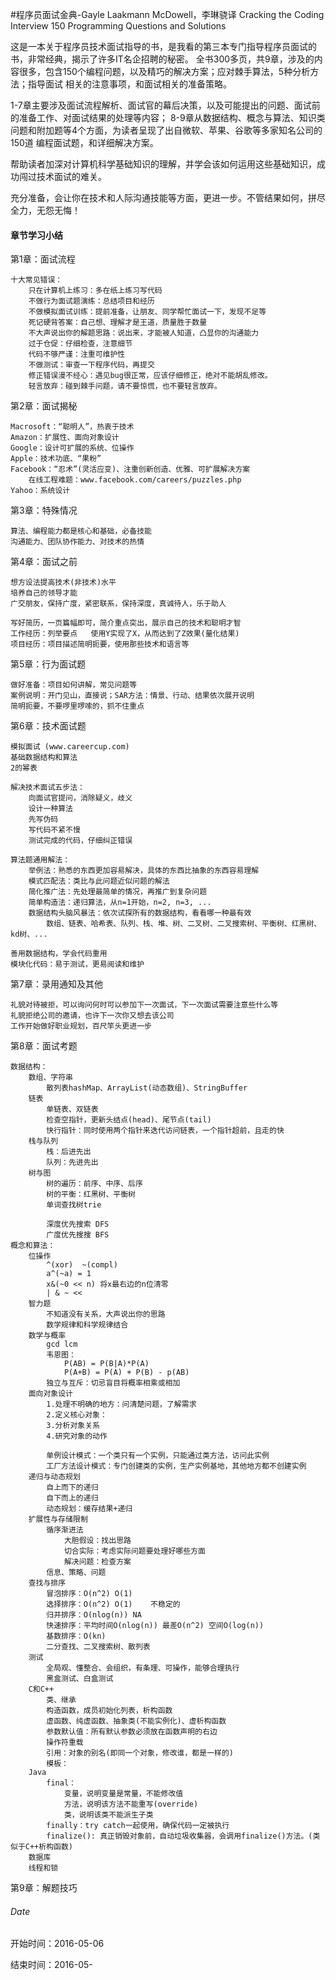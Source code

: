 #程序员面试金典-Gayle Laakmann McDowell，李琳骁译
Cracking the Coding Interview 150 Programming Questions and Solutions

这是一本关于程序员技术面试指导的书，是我看的第三本专门指导程序员面试的书，非常经典，揭示了许多IT名企招聘的秘密。
全书300多页，共9章，涉及的内容很多，包含150个编程问题，以及精巧的解决方案；应对棘手算法，5种分析方法；指导面试
相关的注意事项，和面试相关的准备策略。

1-7章主要涉及面试流程解析、面试官的幕后决策，以及可能提出的问题、面试前的准备工作、对面试结果的处理等内容；
8-9章从数据结构、概念与算法、知识类问题和附加题等4个方面，为读者呈现了出自微软、苹果、谷歌等多家知名公司的150道
编程面试题，和详细解决方案。

帮助读者加深对计算机科学基础知识的理解，并学会该如何运用这些基础知识，成功闯过技术面试的难关。

充分准备，会让你在技术和人际沟通技能等方面，更进一步。不管结果如何，拼尽全力，无怨无悔！


#### 章节学习小结
第1章：面试流程
	
	十大常见错误：
		只在计算机上练习：多在纸上练习写代码
		不做行为面试题演练：总结项目和经历
		不做模拟面试训练：提前准备，让朋友、同学帮忙面试一下，发现不足等
		死记硬背答案：自己想、理解才是王道，质量胜于数量
		不大声说出你的解题思路：说出来，才能被人知道，凸显你的沟通能力
		过于仓促：仔细检查，注意细节
		代码不够严谨：注重可维护性
		不做测试：审查一下程序代码，再提交
		修正错误漫不经心：遇见bug很正常，应该仔细修正，绝对不能胡乱修改。
		轻言放弃：碰到棘手问题，请不要惊慌，也不要轻言放弃。
		
第2章：面试揭秘

	Macrosoft：“聪明人”，热衷于技术
	Amazon：扩展性、面向对象设计
	Google：设计可扩展的系统、位操作
	Apple：技术功底、“果粉”
	Facebook：“忍术”(灵活应变)、注重创新创造、优雅、可扩展解决方案
		在线工程难题：www.facebook.com/careers/puzzles.php
	Yahoo：系统设计
	
第3章：特殊情况

	算法、编程能力都是核心和基础，必备技能
	沟通能力、团队协作能力、对技术的热情
	
第4章：面试之前

	想方设法提高技术(非技术)水平
	培养自己的领导才能
	广交朋友，保持广度，紧密联系，保持深度，真诚待人，乐于助人
	
	写好简历，一页篇幅即可，简介重点突出，展示自己的技术和聪明才智
	工作经历：列举要点	使用Y实现了X，从而达到了Z效果(量化结果)
	项目经历：项目描述简明扼要，使用那些技术和语言等
	
第5章：行为面试题

	做好准备：项目如何讲解，常见问题等
	案例说明：开门见山，直接说；SAR方法：情景、行动、结果依次展开说明
	简明扼要，不要啰里啰嗦的，抓不住重点
	
第6章：技术面试题

	模拟面试 (www.careercup.com)
	基础数据结构和算法
	2的幂表
	
	解决技术面试五步法：
		向面试官提问，消除疑义，歧义
		设计一种算法
		先写伪码
		写代码不紧不慢
		测试完成的代码，仔细纠正错误
		
	算法题通用解法：
		举例法：熟悉的东西更加容易解决，具体的东西比抽象的东西容易理解
		模式匹配法：类比与此问题近似问题的解法
		简化推广法：先处理最简单的情况，再推广到复杂问题
		简单构造法：递归算法，从n=1开始，n=2, n=3, ...
		数据结构头脑风暴法：依次试探所有的数据结构，看看哪一种最有效
			数组、链表、哈希表、队列、栈、堆、树、二叉树、二叉搜索树、平衡树、红黑树、kd树、...
	
	善用数据结构，学会代码重用
	模块化代码：易于测试，更易阅读和维护
	
第7章：录用通知及其他

	礼貌对待被拒，可以询问何时可以参加下一次面试，下一次面试需要注意些什么等
	礼貌拒绝公司的邀请，也许下一次你又想去该公司
	工作开始做好职业规划，百尺竿头更进一步
	
第8章：面试考题

	数据结构：
		数组、字符串
			散列表hashMap、ArrayList(动态数组)、StringBuffer
		链表
			单链表、双链表
			检查空指针，更新头结点(head)、尾节点(tail)
			快行指针：同时使用两个指针来迭代访问链表，一个指针超前，且走的快
		栈与队列
			栈：后进先出
			队列：先进先出
		树与图
			树的遍历：前序、中序、后序
			树的平衡：红黑树、平衡树
			单词查找树trie
			
			深度优先搜索 DFS
			广度优先搜搜 BFS
	概念和算法：
		位操作
			^(xor)	~(compl)	
			a^(~a) = 1 
			x&(~0 << n) 将x最右边的n位清零
			| & ~ << 
		智力题
			不知道没有关系，大声说出你的思路
			数学规律和科学规律结合
		数学与概率
			gcd lcm
			韦恩图：
				P(AB) = P(B|A)*P(A)
				P(A+B) = P(A) + P(B) - p(AB)
			独立与互斥：切忌盲目将概率相乘或相加
		面向对象设计
			1.处理不明确的地方：问清楚问题，了解需求
			2.定义核心对象：
			3.分析对象关系
			4.研究对象的动作
			
			单例设计模式：一个类只有一个实例，只能通过类方法，访问此实例
			工厂方法设计模式：专门创建类的实例，生产实例基地，其他地方都不创建实例
		递归与动态规划
			自上而下的递归
			自下而上的递归
			动态规划：缓存结果+递归 
		扩展性与存储限制
			循序渐进法
				大胆假设：找出思路
				切合实际：考虑实际问题要处理好哪些方面
				解决问题：检查方案
			信息、策略、问题
		查找与排序
			冒泡排序：O(n^2) O(1)
			选择排序：O(n^2) O(1)	不稳定的
			归并排序：O(nlog(n)) NA
			快速排序：平均时间O(nlog(n)) 最差O(n^2) 空间O(log(n))
			基数排序：O(kn)
			二分查找、二叉搜索树、散列表
		测试 
			全局观、懂整合、会组织，有条理、可操作，能够合理执行
			黑盒测试、白盒测试
		C和C++
			类、继承
			构造函数，成员初始化列表，析构函数
			虚函数、纯虚函数、抽象类(不能实例化)、虚析构函数
			参数默认值：所有默认参数必须放在函数声明的右边
			操作符重载
			引用：对象的别名(即同一个对象，修改谁，都是一样的)
			模板：
		Java
			final：
				变量，说明变量是常量，不能修改值
				方法，说明该方法不能重写(override)
				类，说明该类不能派生子类
			finally：try catch一起使用，确保代码一定被执行
			finalize(): 真正销毁对象前，自动垃圾收集器，会调用finalize()方法。(类似于C++析构函数)
		数据库
		线程和锁
	
第9章：解题技巧

###### Date
开始时间：2016-05-06

结束时间：2016-05- 